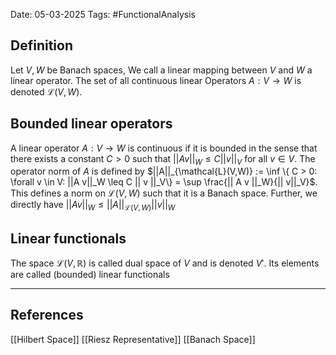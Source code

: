 Date: 05-03-2025
Tags: #FunctionalAnalysis 

## Definition
Let $V, W$ be Banach spaces, We call a linear mapping between $V$ and $W$ a linear operator. The set of all continuous linear Operators $A: V \to W$ is denoted $\mathcal{L}(V,W)$.

## Bounded linear operators

A linear operator $A: V \to W$ is continuous if it is bounded in the sense that there exists a constant $C > 0$ such that
	$|| Av ||_W \leq C ||v||_V$ 
for all $v \in V$. The operator norm of $A$ is defined by
	$||A||_{\mathcal{L}(V,W)} := \inf \{ C > 0: \forall v \in V: ||A v||_W \leq C || v ||_V\} = \sup \frac{|| A v ||_W}{|| v||_V}$.
This defines a norm on $\mathcal{L}(V, W)$ such that it is a Banach space. Further, we directly have
	$|| Av||_W \leq ||A ||_{\mathcal{L}(V,W)} ||v||_W$

## Linear functionals

The space $\mathcal{L}(V, \mathbb{R})$ is called dual space of $V$ and is denoted $V'$. Its elements are called (bounded) linear functionals



---
## References
[[Hilbert Space]]
[[Riesz Representative]]
[[Banach Space]]